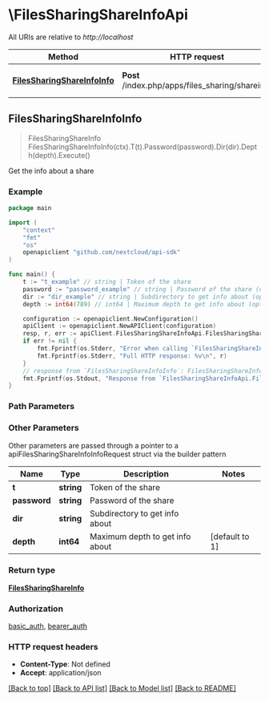 # \FilesSharingShareInfoApi

All URIs are relative to *http://localhost*

Method | HTTP request | Description
------------- | ------------- | -------------
[**FilesSharingShareInfoInfo**](FilesSharingShareInfoApi.md#FilesSharingShareInfoInfo) | **Post** /index.php/apps/files_sharing/shareinfo | Get the info about a share



## FilesSharingShareInfoInfo

> FilesSharingShareInfo FilesSharingShareInfoInfo(ctx).T(t).Password(password).Dir(dir).Depth(depth).Execute()

Get the info about a share

### Example

```go
package main

import (
    "context"
    "fmt"
    "os"
    openapiclient "github.com/nextcloud/api-sdk"
)

func main() {
    t := "t_example" // string | Token of the share
    password := "password_example" // string | Password of the share (optional)
    dir := "dir_example" // string | Subdirectory to get info about (optional)
    depth := int64(789) // int64 | Maximum depth to get info about (optional) (default to 1)

    configuration := openapiclient.NewConfiguration()
    apiClient := openapiclient.NewAPIClient(configuration)
    resp, r, err := apiClient.FilesSharingShareInfoApi.FilesSharingShareInfoInfo(context.Background()).T(t).Password(password).Dir(dir).Depth(depth).Execute()
    if err != nil {
        fmt.Fprintf(os.Stderr, "Error when calling `FilesSharingShareInfoApi.FilesSharingShareInfoInfo``: %v\n", err)
        fmt.Fprintf(os.Stderr, "Full HTTP response: %v\n", r)
    }
    // response from `FilesSharingShareInfoInfo`: FilesSharingShareInfo
    fmt.Fprintf(os.Stdout, "Response from `FilesSharingShareInfoApi.FilesSharingShareInfoInfo`: %v\n", resp)
}
```

### Path Parameters



### Other Parameters

Other parameters are passed through a pointer to a apiFilesSharingShareInfoInfoRequest struct via the builder pattern


Name | Type | Description  | Notes
------------- | ------------- | ------------- | -------------
 **t** | **string** | Token of the share | 
 **password** | **string** | Password of the share | 
 **dir** | **string** | Subdirectory to get info about | 
 **depth** | **int64** | Maximum depth to get info about | [default to 1]

### Return type

[**FilesSharingShareInfo**](FilesSharingShareInfo.md)

### Authorization

[basic_auth](../README.md#basic_auth), [bearer_auth](../README.md#bearer_auth)

### HTTP request headers

- **Content-Type**: Not defined
- **Accept**: application/json

[[Back to top]](#) [[Back to API list]](../README.md#documentation-for-api-endpoints)
[[Back to Model list]](../README.md#documentation-for-models)
[[Back to README]](../README.md)

